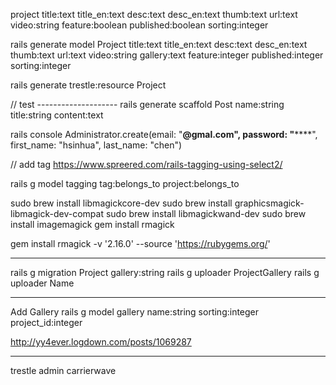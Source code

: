 project
	title:text
	title_en:text
	desc:text
	desc_en:text
	thumb:text
	url:text
	video:string
	feature:boolean
	published:boolean
	sorting:integer

rails generate model Project title:text title_en:text desc:text desc_en:text thumb:text url:text video:string gallery:text feature:integer published:integer sorting:integer

rails generate trestle:resource Project

// test --------------------
rails generate scaffold Post name:string title:string content:text

rails console 
Administrator.create(email: "**@gmal.com", password: "******", first_name: "hsinhua", last_name: "chen")


// add tag
https://www.spreered.com/rails-tagging-using-select2/

rails g model tagging tag:belongs_to project:belongs_to

sudo brew install libmagickcore-dev
sudo brew install graphicsmagick-libmagick-dev-compat
sudo brew install libmagickwand-dev
sudo brew install imagemagick
gem install rmagick

gem install rmagick -v '2.16.0' --source 'https://rubygems.org/'

-----------------------------

rails g migration Project gallery:string
rails g uploader ProjectGallery
rails g uploader Name

-----------------------------

Add Gallery
rails g model gallery name:string sorting:integer project_id:integer

http://yy4ever.logdown.com/posts/1069287

-----------------------------

trestle admin
carrierwave
